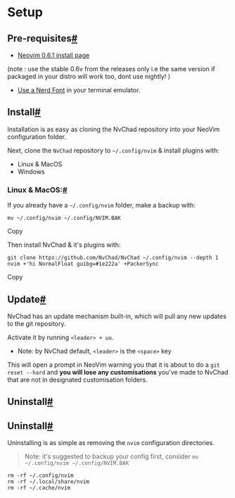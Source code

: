 














# Setup

## Pre-requisites[#](https://nvchad.github.io/getting-started/setup#pre-requisites "Direct link to heading")

-   [Neovim 0.6.1 install page](https://github.com/neovim/neovim/releases/tag/v0.6.1)

(note : use the stable 0.6v from the releases only i.e the same version if packaged in your distro will work too, dont use nightly! )

-   [Use a Nerd Font](https://www.nerdfonts.com/) in your terminal emulator.

## Install[#](https://nvchad.github.io/getting-started/setup#install "Direct link to heading")

Installation is as easy as cloning the NvChad repository into your NeoVim configuration folder.

Next, clone the `NvChad` repository to `~/.config/nvim` & install plugins with:

-   Linux & MacOS
-   Windows

### Linux & MacOS:[#](https://nvchad.github.io/getting-started/setup#linux--macos "Direct link to heading")

If you already have a `~/.config/nvim` folder, make a backup with:

```
mv ~/.config/nvim ~/.config/NVIM.BAK
```

Copy

Then install NvChad & it's plugins with:

```
git clone https://github.com/NvChad/NvChad ~/.config/nvim --depth 1
nvim +'hi NormalFloat guibg=#1e222a' +PackerSync
```

Copy

## Update[#](https://nvchad.github.io/getting-started/setup#update "Direct link to heading")

NvChad has an update mechanism built-in, which will pull any new updates to the git repository.

Activate it by running `<leader> + uu`.

-   Note: by NvChad default, `<leader>` is the `<space>` key

This will open a prompt in NeoVim warning you that it is about to do a `git reset --hard` and **you will lose any customisations** you've made to NvChad that are not in designated customisation folders.

## Uninstall[#](https://nvchad.github.io/getting-started/setup#uninstall "Direct link to heading")








## Uninstall[#](https://nvchad.github.io/getting-started/setup#uninstall "Direct link to heading")

Uninstalling is as simple as removing the `nvim` configuration directories.

> Note: it's suggested to backup your config first, consider `mv ~/.config/nvim ~/.config/NVIM.BAK`

```
rm -rf ~/.config/nvim
rm -rf ~/.local/share/nvim
rm -rf ~/.cache/nvim
```